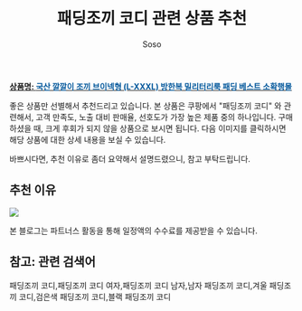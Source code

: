 ﻿---
layout: post
title:  "패딩조끼 코디 관련 상품 추천"
author: Soso
categories: [ 디저털/가전 ]
tags: [패딩조끼 코디,패딩조끼 코디 여자,패딩조끼 코디 남자,남자 패딩조끼 코디,겨울 패딩조끼 코디,검은색 패딩조끼 코디,블랙 패딩조끼 코디]
image: https://ads-partners.coupang.com/image1/6ikC3v1eY4r4r-j36lwDnl12B0tsdXs6dyS3RWFw4j4WqxyFEB9fzcaisIxnMneLtc5x2P1eRtXo16pWCQM0Vgn1lUaqNi3NWyF1i-Yb_9oDtaXcFAcEN--Chu7Tutz7212r30Y4N7fxbLcxMMQvpkAOSiEPLyw2ip0fKLJ4kqt27JlBpFbwyWGdflnIDVUX_E1mPD65lM7JFmijxWA6_lmFAW6nmhFQuIZJN34f6lCc2SGDYwwiL3F39yhqVs0GfVeoXoqN4cSYo5Jvcrmk8h22SgYQGMAchdKSIitIp20hPmL39w0= 
description: "쿠팡에서 패딩조끼 코디 관련 상품으로 가장 고객 선호도가 높은 제품 중 하나입니다."
---

<a href="https://link.coupang.com/re/AFFSDP?lptag=AF5673682&pageKey=6135357027&itemId=11728745463&vendorItemId=79002862798&traceid=V0-153-5d50a1dbc5c62ba5&clickBeacon=n2OE6QqlD07UnpOXLLKQo3RW8EGRCLwYudb45FO9F8qgLpp3QHzr1UZVvaICLcxWBVNkr5X1%2BSJPntz7iy3K0LM7m5c0%2Bc752ZASwQpP%2BUr8%2FcL3aPSb8%2FmYFfnIdbiY4keXGMBxgywVBkZMqJUgW%2FYP4LtBnzyqCckYOU6Yy%2B0S4eEOjK2Lt0Ikup%2BmFhCh4i3Dt5KKCLv8tKMjM%2BjMD4lXSccWAPLnyarBcxScEeEzKtPa5fWwhfshJak4e61AJZQEfDtR8waV2R%2BYo9m3TMUHerwmwpyQq%2Bs5dzt4KGNJQGUzxaqXWnsAf%2FGfO7h6mIpLXXG1YIBEiKL2414YJnOm3Frz2ZRXASB%2FuHAjYrFAiYEtBfqef5FvTpoLeo1LyEAiaPkyJqDHmFpWTL0zvcdhLNNMzaOQiEvgta7CGLOjf7s%2FfvUb%2FvVi3lYXwB7ultx0S7zavBayviGv5pD0iTWVBhKynxKsS3Sd4KVIvJUv16ilVTnq9Z2Exxy6LmvDyEMevnAOAAlFYhehyifc%2FpI7cLJftqTeBZIB3b3Ybf5oehc%2B0F1TYHCXe1K8Ui1bHZxaG1jJhgLnVKfPHX9uzzhWPM5AciyfUpfyLWVqO0r2r8C3ds1BWSzhm4y5uMwEvYa6ygj0Scy1iZyhUHNKhdAGKf9ZXCJCYU%2Fq%2FS4cituFHc8tY%2FSO4pwbe3l700iNhG6u17oedpc5zMuV%2B9eibA3y9i8HHMWJVs%2FUanv1XLMt8dvkblbLsFGu3MFo3gAga7%2FVoeac9Juu4hvd6IzaQEuYQnjQv90dUpSb4KsdtUVC1OxuRlJmzr%2BL4%2FQATeNj%2BdtEDT7bbcMo8eltMzBpeXT6T%2F2P1kWolmMwzFX3MgeBzq4Cwcc6kXX%2FqQVtpoWP&requestid=20231116174744720089331178&token=31850C%7CMIXED"><b>상품명: <font color='#01579B'>국산 깔깔이 조끼 브이넥형 (L-XXXL) 방한복 밀리터리룩 패딩 베스트 소확행몰</font></b></a>

좋은 상품만 선별해서 추천드리고 있습니다.
본 상품은 쿠팡에서 "패딩조끼 코디" 와 관련해서, 고객 만족도, 노출 대비 판매율, 선호도가 가장 높은 제품 중의 하나입니다.
구매하셨을 때, 크게 후회가 되지 않을 상품으로 보시면 됩니다. 
다음 이미지를 클릭하시면 해당 상품에 대한 상세 내용을 보실 수 있습니다.

바쁘시다면, 추천 이유로 좀더 요약해서 설명드렸으니, 참고 부탁드립니다.

## 추천 이유 

<a href="https://link.coupang.com/re/AFFSDP?lptag=AF5673682&pageKey=6135357027&itemId=11728745463&vendorItemId=79002862798&traceid=V0-153-5d50a1dbc5c62ba5&clickBeacon=n2OE6QqlD07UnpOXLLKQo3RW8EGRCLwYudb45FO9F8qgLpp3QHzr1UZVvaICLcxWBVNkr5X1%2BSJPntz7iy3K0LM7m5c0%2Bc752ZASwQpP%2BUr8%2FcL3aPSb8%2FmYFfnIdbiY4keXGMBxgywVBkZMqJUgW%2FYP4LtBnzyqCckYOU6Yy%2B0S4eEOjK2Lt0Ikup%2BmFhCh4i3Dt5KKCLv8tKMjM%2BjMD4lXSccWAPLnyarBcxScEeEzKtPa5fWwhfshJak4e61AJZQEfDtR8waV2R%2BYo9m3TMUHerwmwpyQq%2Bs5dzt4KGNJQGUzxaqXWnsAf%2FGfO7h6mIpLXXG1YIBEiKL2414YJnOm3Frz2ZRXASB%2FuHAjYrFAiYEtBfqef5FvTpoLeo1LyEAiaPkyJqDHmFpWTL0zvcdhLNNMzaOQiEvgta7CGLOjf7s%2FfvUb%2FvVi3lYXwB7ultx0S7zavBayviGv5pD0iTWVBhKynxKsS3Sd4KVIvJUv16ilVTnq9Z2Exxy6LmvDyEMevnAOAAlFYhehyifc%2FpI7cLJftqTeBZIB3b3Ybf5oehc%2B0F1TYHCXe1K8Ui1bHZxaG1jJhgLnVKfPHX9uzzhWPM5AciyfUpfyLWVqO0r2r8C3ds1BWSzhm4y5uMwEvYa6ygj0Scy1iZyhUHNKhdAGKf9ZXCJCYU%2Fq%2FS4cituFHc8tY%2FSO4pwbe3l700iNhG6u17oedpc5zMuV%2B9eibA3y9i8HHMWJVs%2FUanv1XLMt8dvkblbLsFGu3MFo3gAga7%2FVoeac9Juu4hvd6IzaQEuYQnjQv90dUpSb4KsdtUVC1OxuRlJmzr%2BL4%2FQATeNj%2BdtEDT7bbcMo8eltMzBpeXT6T%2F2P1kWolmMwzFX3MgeBzq4Cwcc6kXX%2FqQVtpoWP&requestid=20231116174744720089331178&token=31850C%7CMIXED"><img src="http://image1.coupangcdn.com/image/vendor_inventory/c62d/d847314d35df370592958c2a2b9dc0f395cacd152871d4c106d3662223e4.jpg"></a> 

본 블로그는 파트너스 활동을 통해 일정액의 수수료를 제공받을 수 있습니다.

## 참고: 관련 검색어    
패딩조끼 코디,패딩조끼 코디 여자,패딩조끼 코디 남자,남자 패딩조끼 코디,겨울 패딩조끼 코디,검은색 패딩조끼 코디,블랙 패딩조끼 코디